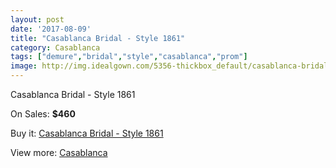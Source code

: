 ```yaml
---
layout: post
date: '2017-08-09'
title: "Casablanca Bridal - Style 1861"
category: Casablanca
tags: ["demure","bridal","style","casablanca","prom"]
image: http://img.idealgown.com/5356-thickbox_default/casablanca-bridal-style-1861.jpg
---
```

Casablanca Bridal - Style 1861

On Sales: **$460**
<a href="https://www.idealgown.com/en/casablanca/2368-casablanca-bridal-style-1861.html"><amp-img layout="responsive" width="600" height="600" src="//img.idealgown.com/5356-thickbox_default/casablanca-bridal-style-1861.jpg" alt="Casablanca Bridal - Style 1861 0" /></a>
<a href="https://www.idealgown.com/en/casablanca/2368-casablanca-bridal-style-1861.html"><amp-img layout="responsive" width="600" height="600" src="//img.idealgown.com/5358-thickbox_default/casablanca-bridal-style-1861.jpg" alt="Casablanca Bridal - Style 1861 1" /></a>
<a href="https://www.idealgown.com/en/casablanca/2368-casablanca-bridal-style-1861.html"><amp-img layout="responsive" width="600" height="600" src="//img.idealgown.com/5357-thickbox_default/casablanca-bridal-style-1861.jpg" alt="Casablanca Bridal - Style 1861 2" /></a>

Buy it: [Casablanca Bridal - Style 1861](https://www.idealgown.com/en/casablanca/2368-casablanca-bridal-style-1861.html "Casablanca Bridal - Style 1861")

View more: [Casablanca](https://www.idealgown.com/en/31-casablanca "Casablanca")